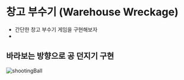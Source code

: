 # 창고 부수기 (Warehouse Wreckage)
- 간단한 창고 부수기 게임을 구현해보자
- 

## 바라보는 방향으로 공 던지기 구현
![shootingBall](images/shootingBall.gif)

